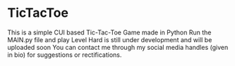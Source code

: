 # TicTacToe
This is a simple CUI based Tic-Tac-Toe Game made in Python
Run the MAIN.py file and play
Level Hard is still under development and will be uploaded soon
You can contact me through my social media handles (given in bio) for suggestions or rectifications.
